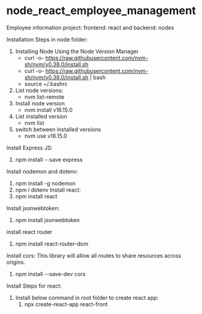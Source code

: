 # node_react_employee_management
Employee information project: frontend: react and backend: nodes

Installation Steps in node folder:
1. Installing Node Using the Node Version Manager
    * curl -o- https://raw.githubusercontent.com/nvm-sh/nvm/v0.38.0/install.sh
    * curl -o- https://raw.githubusercontent.com/nvm-sh/nvm/v0.38.0/install.sh | bash
    * source ~/.bashrc
2. List node versions:
    * nvm list-remote
3. Install node version
    * nvm install v16.15.0
4. List installed version
    * nvm list
5. switch between installed versions
    * nvm use v16.15.0


Install Express JS:
  1. npm install --save express


Install nodemon and dotenv:
  1. npm install -g nodemon
  2. npm i dotenv
Install react:
  1. npm install react


Install jsonwebtoken:
  1. npm install jsonwebtoken


install react router
  1. npm install react-router-dom


Install cors: This library will allow all routes to share resources across origins.
  1. npm install --save-dev cors

Install Steps for react:
1. Install below command in root folder to create react app:
   1. npx create-react-app react-front

